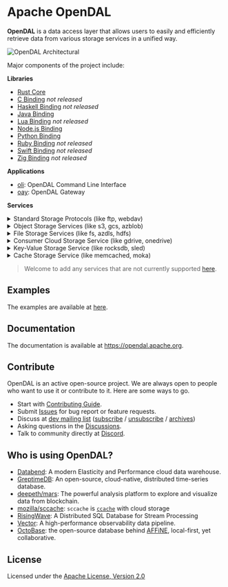 # Apache OpenDAL

**OpenDAL** is a data access layer that allows users to easily and efficiently retrieve data from various storage services in a unified way.

![OpenDAL Architectural](https://github.com/apache/incubator-opendal/assets/5351546/c81013b2-5455-4950-9d31-dbf272b07998)

Major components of the project include:

**Libraries**

- [Rust Core](core/README.md)
- [C Binding](bindings/c/README.md) *not released*
- [Haskell Binding](bindings/haskell/README.md) *not released*
- [Java Binding](bindings/java/README.md)
- [Lua Binding](bindings/lua/README.md) *not released*
- [Node.js Binding](bindings/nodejs/README.md)
- [Python Binding](bindings/python/README.md)
- [Ruby Binding](bindings/ruby/README.md) *not released*
- [Swift Binding](bindings/swift/README.md) *not released*
- [Zig Binding](bindings/zig/README.md) *not released*

**Applications**

- [oli](bin/oli): OpenDAL Command Line Interface
- [oay](bin/oay): OpenDAL Gateway

**Services**

<details>
<summary>Standard Storage Protocols (like ftp, webdav)</summary>

- ftp: FTP and FTPS
- http: HTTP read-only services
- sftp: [SFTP](https://datatracker.ietf.org/doc/html/draft-ietf-secsh-filexfer-02) services *being worked on*
- webdav: [WebDAV](https://datatracker.ietf.org/doc/html/rfc4918) Service

</details>

<details>
<summary>Object Storage Services (like s3, gcs, azblob)</summary>

- azblob: [Azure Storage Blob](https://azure.microsoft.com/en-us/services/storage/blobs/) services
- cos: [Tencent Cloud Object Storage](https://www.tencentcloud.com/products/cos) services
- gcs: [Google Cloud Storage](https://cloud.google.com/storage) Service
- obs: [Huawei Cloud Object Storage](https://www.huaweicloud.com/intl/en-us/product/obs.html) Service (OBS)
- oss: [Aliyun Object Storage Service](https://www.aliyun.com/product/oss) (OSS)
- s3: [AWS S3](https://aws.amazon.com/s3/) alike services
- supabase: [Supabase Storage](https://supabase.com/docs/guides/storage) Service *being worked on*
- wasabi: [Wasabi](https://wasabi.com/) Cloud Storage

</details>

<details>
<summary>File Storage Services (like fs, azdls, hdfs)</summary>

- fs: POSIX alike file system
- azdls: [Azure Data Lake Storage Gen2](https://azure.microsoft.com/en-us/products/storage/data-lake-storage/) services (As known as [abfs](https://learn.microsoft.com/en-us/azure/storage/blobs/data-lake-storage-abfs-driver))
- hdfs: [Hadoop Distributed File System](https://hadoop.apache.org/docs/r3.3.4/hadoop-project-dist/hadoop-hdfs/HdfsDesign.html)(HDFS)
- ipfs: [InterPlanetary File System](https://ipfs.tech/) HTTP Gateway
- ipmfs: [InterPlanetary File System](https://ipfs.tech/) MFS API *being worked on*
- webhdfs: [WebHDFS](https://hadoop.apache.org/docs/stable/hadoop-project-dist/hadoop-hdfs/WebHDFS.html) Service

</details>

<details>
<summary>Consumer Cloud Storage Service (like gdrive, onedrive)</summary>

- gdrive: [Google Drive](https://www.google.com/drive/) *being worked on*
- onedrive: [OneDrive](https://www.microsoft.com/en-us/microsoft-365/onedrive/online-cloud-storage) *being worked on*

</details>

<details>
<summary>Key-Value Storage Service (like rocksdb, sled)</summary>

- cacache: [cacache](https://crates.io/crates/cacache) backend
- dashmap: [dashmap](https://github.com/xacrimon/dashmap) backend
- memory: In memory backend
- persy: [persy](https://crates.io/crates/persy) backend
- redis: [Redis](https://redis.io/) services
- rocksdb: [RocksDB](http://rocksdb.org/) services
- sled: [sled](https://crates.io/crates/sled) backend
- redb: [redb](https://crates.io/crates/redb) backend
- tikv: [tikv](https://tikv.org/) backend

</details>

<details>
<summary>Cache Storage Service (like memcached, moka)</summary>

- ghac: [GitHub Action Cache](https://docs.github.com/en/actions/using-workflows/caching-dependencies-to-speed-up-workflows) Service
- memcached: [Memcached](https://memcached.org/) service
- mini_moka: [Mini Moka](https://github.com/moka-rs/mini-moka) backend
- moka: [Moka](https://github.com/moka-rs/moka) backend
- vercel_artifacts: [Vercel Remote Caching](https://vercel.com/docs/concepts/monorepos/remote-caching) Service *being worked on*

</details>

> Welcome to add any services that are not currently supported [here](https://github.com/apache/incubator-opendal/issues/5).

## Examples

The examples are available at [here](./examples/).

## Documentation

The documentation is available at <https://opendal.apache.org>.

## Contribute

OpenDAL is an active open-source project. We are always open to people who want to use it or contribute to it. Here are some ways to go.

- Start with [Contributing Guide](CONTRIBUTING.md).
- Submit [Issues](https://github.com/apache/incubator-opendal/issues/new) for bug report or feature requests.
- Discuss at [dev mailing list](mailto:dev-subscribe@opendal.apache.org) ([subscribe](mailto:dev-subscribe@opendal.apache.org?subject=(send%20this%20email%20to%20subscribe)) / [unsubscribe](mailto:dev-unsubscribe@opendal.apache.org?subject=(send%20this%20email%20to%20unsubscribe)) / [archives](https://lists.apache.org/list.html?dev@opendal.apache.org))
- Asking questions in the [Discussions](https://github.com/apache/incubator-opendal/discussions/new?category=q-a).
- Talk to community directly at [Discord](https://discord.gg/XQy8yGR2dg).

## Who is using OpenDAL?

- [Databend](https://github.com/datafuselabs/databend/): A modern Elasticity and Performance cloud data warehouse.
- [GreptimeDB](https://github.com/GreptimeTeam/greptimedb): An open-source, cloud-native, distributed time-series database.
- [deepeth/mars](https://github.com/deepeth/mars): The powerful analysis platform to explore and visualize data from blockchain.
- [mozilla/sccache](https://github.com/mozilla/sccache/): `sccache` is [`ccache`](https://github.com/ccache/ccache) with cloud storage
- [RisingWave](https://github.com/risingwavelabs/risingwave): A Distributed SQL Database for Stream Processing
- [Vector](https://github.com/vectordotdev/vector): A high-performance observability data pipeline.
- [OctoBase](https://github.com/toeverything/OctoBase): the open-source database behind [AFFiNE](https://github.com/toeverything/affine), local-first, yet collaborative.

## License

Licensed under the [Apache License, Version 2.0](http://www.apache.org/licenses/LICENSE-2.0)
